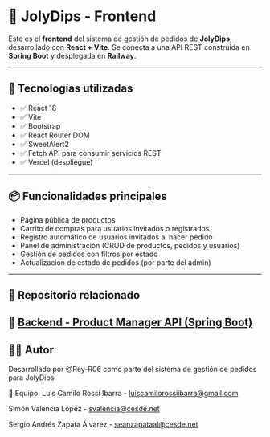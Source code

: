# 🥑 JolyDips - Frontend

Este es el **frontend** del sistema de gestión de pedidos de **JolyDips**, desarrollado con **React + Vite**. Se conecta a una API REST construida en **Spring Boot** y desplegada en **Railway**.

---

## 🚀 Tecnologías utilizadas

- ✅ React 18  
- ✅ Vite  
- ✅ Bootstrap 
- ✅ React Router DOM  
- ✅ SweetAlert2  
- ✅ Fetch API para consumir servicios REST  
- ✅ Vercel (despliegue)

---

## 📦 Funcionalidades principales

- Página pública de productos  
- Carrito de compras para usuarios invitados o registrados  
- Registro automático de usuarios invitados al hacer pedido  
- Panel de administración (CRUD de productos, pedidos y usuarios)  
- Gestión de pedidos con filtros por estado  
- Actualización de estado de pedidos (por parte del admin)

---

## 🧩 Repositorio relacionado

🔗 [Backend - Product Manager API (Spring Boot)](https://github.com/Rey-R06/Product-manager-api)
---

## 👨‍💻 Autor
Desarrollado por @Rey-R06 como parte del sistema de gestión de pedidos para JolyDips.

👥 Equipo:
Luis Camilo Rossi Ibarra - luiscamilorossiibarra@gmail.com

Simón Valencia López - svalencia@cesde.net

Sergio Andrés Zapata Álvarez - seanzapataal@cesde.net

